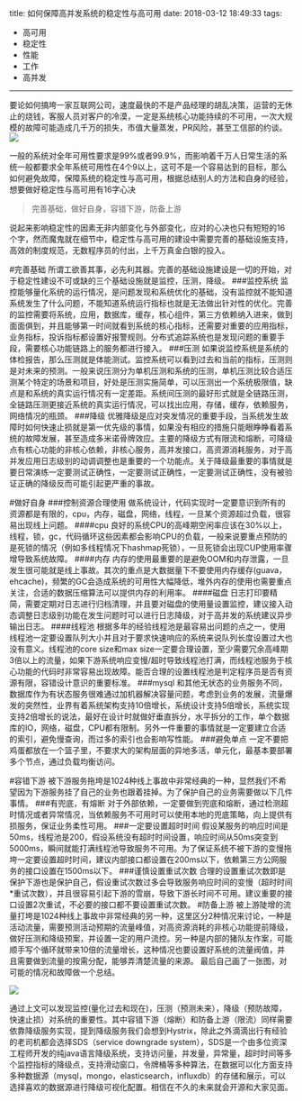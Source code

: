 title: 如何保障高并发系统的稳定性与高可用
date: 2018-03-12 18:49:33
tags:
- 高可用
- 稳定性
- 性能
- 工作
- 高并发

---

要论如何搞垮一家互联网公司，速度最快的不是产品经理的胡乱决策，运营的无休止的烧钱，客服人员对客户的冷漠，一定是系统核心功能持续的不可用，一次大规模的故障可能造成几千万的损失，市值大量蒸发，PR风险，甚至工信部的约谈。
![](http://hexo-tuchuan.qiniudn.com/kdn.png)

一般的系统对全年可用性要求是99%或者99.9%，而影响着千万人日常生活的系统一般都要求全年系统可用性在4个9以上，这可不是一个容易达到的目标，那么如何避免故障，保障系统的稳定性与高可用，根据总结别人的方法和自身的经验，想要做好稳定性与高可用有16字心决
> 完善基础，做好自身，容错下游，防备上游

说起来影响稳定性的因素无非内部变化与外部变化，应对的心决也只有短短的16个字，然而魔鬼就在细节中，稳定性与高可用的建设中需要完善的基础设施支持，高效的制度规范，无数程序员的付出，上千万真金白银的投入。

#完善基础
所谓工欲善其事，必先利其器。完善的基础设施建设是一切的开始，对于稳定性建设不可或缺的三个基础设施就是监控，压测，降级。
###监控系统
监控能够量化系统的运行情况，是问题发现和系统优化的基础，没有监控就不能知道系统发生了什么问题，不能知道系统运行指标也就是无法做出针对性的优化。完善的监控需要将系统，应用，数据库，缓存，核心组件，第三方依赖纳入进来，做到面面俱到，并且能够第一时间就看到系统的核心指标，还需要对重要的应用指标，业务指标，投诉指标都设置好报警规则。分布式追踪系统也是发现问题的重要手段，需要核心功能链路上的服务都进行接入。
###压测
如果说监控系统是系统的体检报告，那么压测就是体能测试。监控系统可以看到过去和当前的指标，压测则是对未来的预测。一般来说压测分为单机压测和系统的压测，单机压测比较合适压测某个特定的场景和项目，好处是压测实施简单，可以压测出一个系统极限值，缺点是和系统的真实运行情况有一定差距。系统间压测的最好形式就是全链路压测，全链路压测更接近系统的真实运行情况，可以找出应用，存储，缓存，依赖服务，网络情况的瓶颈。
###降级
优雅降级是应对突发情况的重要手段，当系统发生故障时如何快速止损就是第一优先级的事情，如果没有相应的措施只能眼睁睁看着系统的故障发展，甚至造成多米诺骨牌效应。主要的降级方式有限流和熔断，可降级点有核心功能的非核心依赖，非核心服务，高并发接口，高资源消耗服务，对于高并发应用日志级别的动调调整也是重要的一个功能点。关于降级最重要的事情就是要日常演练一定要测试正确性，一定要测试正确性，一定要测试正确性，没有被验证正确的降级反而可能引起更严重的事故。

#做好自身
###控制资源合理使用
做系统设计，代码实现时一定要意识到所有的资源都是有限的，cpu，内存，磁盘，网络，线程，一旦某个资源超过负载，很容易出现线上问题。
####cpu
良好的系统CPU的高峰期空闲率应该在30%以上，线程，锁，gc，代码循环这些因素都会影响CPU的负载，一般来说要重点预防的是死锁的情况（例如多线程情况下hashmap死锁），一旦死锁会出现CUP使用率骤增导致系统故障。
####内存
内存的使用最重要的是避免OOM和内存泄露，一旦发生很可能就是线上事故。其次的重点是大数据量下不要使用内存缓存(guava，ehcache)，频繁的GC会造成系统的可用性大幅降低，堆外内存的使用也需要重点关注，合适的数据压缩算法可以提供内存的利用率。
####磁盘
日志打印要精简，需要定期对日志进行归档清理，并且要对磁盘的使用量设置监控，建议接入动态调整日志级别功能在发生问题时可以进行日志降级，对于高并发的系统建议异步输出日志。
####线程池
根据多年的经验线程池是最容易出问题的点之一，使用线程池一定要设置队列大小并且对于要求快速响应的系统来说队列长度设置过大也没有意义。线程池的core size和max size一定要合理设置，至少需要冗余高峰期3倍以上的流量，如果下游系统响应变慢/超时导致线程池打满，而线程池服务于核心功能的代码时非常容易出现故障。能否合理的设置线程池是判定程序员是否有资源有限，容错设计意识的重要标准。
###mysql
和其他无状态的业务服务不同，数据库作为有状态服务很难通过加机器解决容量问题，考虑到业务的发展，流量爆发的突然性，业界有着系统架构支持10倍增长，系统设计支持5倍增长，系统实现支持2倍增长的说法，最好在设计时就做好垂直拆分，水平拆分的工作，单个数据库的IO，网络，磁盘，CPU都有限制。另外一件重要的事情就是一定要建立合适的索引，避免慢查询，而过多的索引也会影响写性能。
###避免单点
一定不要把鸡蛋都放在一个篮子里，不要求大的架构层面的异地多活，单元化，最基本要部署多个节点，通过负载均衡访问。

#容错下游
被下游服务拖垮是1024种线上事故中非常经典的一种，显然我们不希望因为下游服务挂了自己的业务也跟着挂掉。为了保护自己的业务需要做以下几件事情。
###有兜底，有熔断
对于外部依赖，一定要做到兜底和熔断，通过检测超时情况或者异常情况，当依赖服务不可用时可以使用本地的兜底策略，向上提供有损服务，保证业务柔性可用。
###一定要设置超时时间
假设某服务的响应时间是50ms，线程池是200，假设系统没有超时时间设置，响应时间从50ms突变到5000ms，瞬间就能打满线程池导致服务不可用。为了保证系统不被下游的变慢拖垮一定要设置超时时间，建议内部接口都设置在200ms以下，依赖第三方公网服务的接口设置在1500ms以下。
###谨慎设置重试次数
合理的设置重试次数即是保护下游也是保护自己，假设重试次数过多会导致服务响应时间的变慢（超时时间*重试次数），并且很容易引起下游的雪崩，导致下游长时间不可用。建议重要的接口设置2次重试，不必要的接口都不要设置重试次数。
#防备上游
被上游陡增的流量打垮是1024种线上事故中非常经典的另一种，这里区分2种情况来讨论，一种是活动流量，需要预测活动预期的流量峰值，对高资源消耗的非核心功能提前降级，做好压测和降级预案，并设置一定的用户流控。另一种是内部的猪队友作案，可能顺手写个循环就带来10倍的流量增长，这种情况也要设置好系统的流量阀值，并且需要做到流量的按需分配，能够弄清楚流量的来源。
最后自己画了一张图，对可能的情况和故障做一个总结。

![](http://hexo-tuchuan.qiniudn.com/robust.png)

通过上文可以发现监控(量化过去和现在)，压测（预测未来），降级（预防故障，快速止损）对系统的重要性。其中容错下游（熔断）和防备上游（限流）同样需要依靠降级服务实现，提到降级服务我们会想到Hystrix，除此之外滴滴出行有经验的老司机都会选择SDS（service downgrade system），SDS是一个由多位资深工程师开发的纯java语言降级系统，支持访问量，并发量，异常量，超时时间等多个监控指标的降级点，支持滑动窗口，令牌桶等多种算法，在数据可以化方面支持多种数据源（mysql，mongo，elasticsearch，influxdb）的存储和展示，可以选择喜欢的数据源进行降级可视化配置。相信在不久的未来就会开源和大家见面。